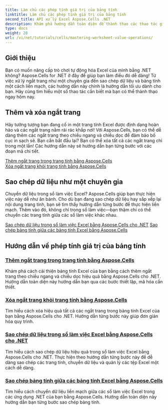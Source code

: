 ```yaml
---
title: Làm chủ các phép tính giá trị của bảng tính
linktitle: Làm chủ các phép tính giá trị của bảng tính
second_title: API xử lý Excel Aspose.Cells .NET
description: Khám phá hướng dẫn toàn diện để thành thạo các thao tác giá trị bảng tính trong Excel bằng Aspose.Cells cho .NET, bao gồm thêm và xóa ngắt trang, sao chép dữ liệu, v.v.
type: docs
weight: 28
url: /vi/net/tutorials/cells/mastering-worksheet-value-operations/
---
```

## Giới thiệu

Bạn có muốn nâng cấp trò chơi tự động hóa Excel của mình bằng .NET không? Aspose.Cells for .NET ở đây để giúp bạn làm điều đó dễ dàng! Từ việc xử lý ngắt trang như một chuyên gia đến sao chép dữ liệu và bảng tính một cách liền mạch, các hướng dẫn này chính là hướng dẫn tối ưu dành cho bạn. Hãy cùng tìm hiểu một số thao tác cần biết mà bạn có thể thành thạo ngay hôm nay.

## Thêm và xóa ngắt trang  

Hãy tưởng tượng bạn đang cố in một trang tính Excel được định dạng hoàn hảo và các ngắt trang nằm rải rác khắp nơi! Với Aspose.Cells, bạn có thể dễ dàng thêm các ngắt trang theo chiều ngang và chiều dọc để đảm bảo bố cục in sạch sẽ. Bạn cần bắt đầu lại? Bạn có thể xóa tất cả các ngắt trang chỉ trong một lần! Các hướng dẫn này sẽ hướng dẫn bạn từng bước với các đoạn mã chi tiết.  

[Thêm ngắt trang trong trang tính bằng Aspose.Cells](./adding-page-breaks/)  
[Xóa ngắt trang khỏi trang tính bằng Aspose.Cells](./clear-page-breaks/)  

## Sao chép dữ liệu như một chuyên gia  

Chuyển dữ liệu trong sổ làm việc Excel? Aspose.Cells giúp bạn thực hiện việc này dễ như ăn bánh. Cho dù bạn đang sao chép dữ liệu hay sắp xếp lại nội dung trang tính, bạn sẽ tìm thấy hướng dẫn từng bước để thực hiện liền mạch. Thêm vào đó, không chỉ trong sổ làm việc—bạn thậm chí có thể chuyển các trang tính giữa các sổ làm việc khác nhau.  

[Sao chép dữ liệu trong sổ làm việc Excel bằng Aspose.Cells cho .NET](./copy-data-within-excel-workbook/) 
[Sao chép bảng tính giữa các bảng tính Excel bằng Aspose.Cells](./copy-worksheet-between-workbooks/)  

## Hướng dẫn về phép tính giá trị của bảng tính
### [Thêm ngắt trang trong trang tính bằng Aspose.Cells](./adding-page-breaks/)
Khám phá cách cải thiện bảng tính Excel của bạn bằng cách thêm ngắt trang theo chiều ngang và chiều dọc hiệu quả bằng Aspose.Cells cho .NET. Hướng dẫn toàn diện này hướng dẫn bạn qua các bước thiết lập, mã hóa cần thiết.
### [Xóa ngắt trang khỏi trang tính bằng Aspose.Cells](./clear-page-breaks/)
Tìm hiểu cách xóa hiệu quả tất cả các ngắt trang trong bảng tính Excel của bạn bằng Aspose.Cells cho .NET. Hướng dẫn từng bước này giúp đơn giản hóa quy trình.
### [Sao chép dữ liệu trong sổ làm việc Excel bằng Aspose.Cells cho .NET](./copy-data-within-excel-workbook/)
Tìm hiểu cách sao chép dữ liệu hiệu quả trong sổ làm việc Excel bằng Aspose.Cells cho .NET. Thực hiện theo hướng dẫn từng bước này để dễ dàng sao chép các trang tính, chuyển dữ liệu và quản lý các tệp Excel một cách dễ dàng.
### [Sao chép bảng tính giữa các bảng tính Excel bằng Aspose.Cells](./copy-worksheet-between-workbooks/)
Tìm hiểu cách chuyển dữ liệu liền mạch giữa các sổ làm việc Excel trong các ứng dụng .NET của bạn bằng Aspose.Cells. Hướng dẫn toàn diện này hướng dẫn bạn từng bước sao chép bảng tính.